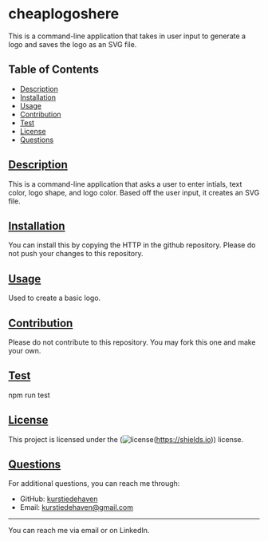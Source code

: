 # cheaplogoshere
This is a command-line application that takes in user input to generate a logo and saves the logo as an SVG file.

## Table of Contents
- [Description](#description)
- [Installation](#installation)
- [Usage](#usage)
- [Contribution](#contribution)
- [Test](#test)
- [License](#license)
- [Questions](#questions)

## [Description](#description)
This is a command-line application that asks a user to enter intials, text color, logo shape, and logo color. Based off the user input, it creates an SVG file. 

## [Installation](#installation)
You can install this by copying the HTTP in the github repository. Please do not push your changes to this repository.

## [Usage](#usage)
Used to create a basic logo.

## [Contribution](#contribution)
Please do not contribute to this repository. You may fork this one and make your own.

## [Test](#test)
npm run test

## [License](#license)
This project is licensed under the (![license](https://img.shields.io/badge/license-MIT-blue)(https://shields.io)) license.

## [Questions](#questions)
For additional questions, you can reach me through:
- GitHub: [kurstiedehaven](https://github.com/kurstiedehaven)
- Email: kurstiedehaven@gmail.com

---

You can reach me via email or on LinkedIn.
